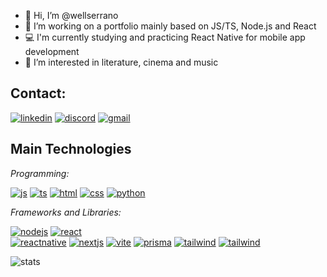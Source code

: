 - 👋 Hi, I’m @wellserrano
- 🌱 I’m working on a portfolio mainly based on JS/TS, Node.js and React
- 💻 I'm currently studying and practicing React Native for mobile app development
- 👀 I’m interested in literature, cinema and music

## **Contact:**

<a href='https://www.linkedin.com/in/wellserrano/'>![linkedin](https://img.shields.io/badge/LinkedIn-0077B5?style=for-the-badge&logo=linkedin&logoColor=white)</a>
<a href='https://www.discordapp.com/users/241368662995369985'>![discord](https://img.shields.io/badge/Discord-5865F2?style=for-the-badge&logo=discord&logoColor=white)</a>
<a href='mailto:mh.wserrano@gmail.com'>![gmail](https://img.shields.io/badge/Gmail-D14836?style=for-the-badge&logo=gmail&logoColor=white)</a>



## **Main Technologies**

*Programming:*

<a href='https://www.javascript.com/'>![js](https://img.shields.io/badge/JavaScript-323330?style=for-the-badge&logo=javascript&logoColor=F7DF1E)</a>
<a href='https://www.typescriptlang.org/'>![ts](https://img.shields.io/badge/TypeScript-007ACC?style=for-the-badge&logo=typescript&logoColor=white)</a>
<a href='https://developer.mozilla.org/en-US/docs/Glossary/HTML5/'>![html](https://img.shields.io/badge/HTML5-E34F26?style=for-the-badge&logo=html5&logoColor=white)</a>
<a href='https://developer.mozilla.org/en-US/docs/Web/CSS'>![css](https://img.shields.io/badge/CSS3-1572B6?style=for-the-badge&logo=css3&logoColor=white)</a>
<a href='https://www.python.org/'>![python](https://img.shields.io/badge/Python-FFD43B?style=for-the-badge&logo=python&logoColor=blue)</a>

*Frameworks and Libraries:*

<a href='https://nodejs.org/en/'>![nodejs](https://img.shields.io/badge/Node.js-339933?style=for-the-badge&logo=nodedotjs&logoColor=white)</a>
<a href='https://reactjs.org/'>![react](https://img.shields.io/badge/React-20232A?style=for-the-badge&logo=react&logoColor=61DAF)</a>	
<a href='https://reactnative.dev/'>![reactnative](https://img.shields.io/badge/React_Native-20232A?style=for-the-badge&logo=react&logoColor=61DAFB)</a>
<a href='https://nextjs.org/'>![nextjs](https://img.shields.io/badge/next.js-000000?style=for-the-badge&logo=nextdotjs&logoColor=white)</a>	
<a href='https://vitejs.dev/'>![vite](https://img.shields.io/badge/Vite-B73BFE?style=for-the-badge&logo=vite&logoColor=FFD62E)</a>
<a href='https://www.prisma.io/'>![prisma](https://img.shields.io/badge/Prisma-3982CE?style=for-the-badge&logo=Prisma&logoColor=white)</a>
<a href='https://tailwindcss.com/'>![tailwind](https://img.shields.io/badge/Tailwind_CSS-38B2AC?style=for-the-badge&logo=tailwind-css&logoColor=white)</a>
<a href='https://expo.dev/'>![tailwind](https://img.shields.io/badge/Expo-1B1F23?style=for-the-badge&logo=expo&logoColor=white)</a>

![stats](https://github-readme-stats-git-masterrstaa-rickstaa.vercel.app/api?username=wellserrano&theme=dark)


